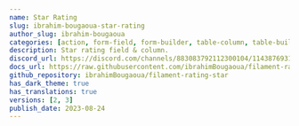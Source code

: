 ```yaml
---
name: Star Rating
slug: ibrahim-bougaoua-star-rating
author_slug: ibrahim-bougaoua
categories: [action, form-field, form-builder, table-column, table-builder]
description: Star rating field & column.
discord_url: https://discord.com/channels/883083792112300104/1143876931650080768
docs_url: https://raw.githubusercontent.com/ibrahimBougaoua/filament-rating-star/main/README.md
github_repository: ibrahimBougaoua/filament-rating-star
has_dark_theme: true
has_translations: true
versions: [2, 3]
publish_date: 2023-08-24
---
```


